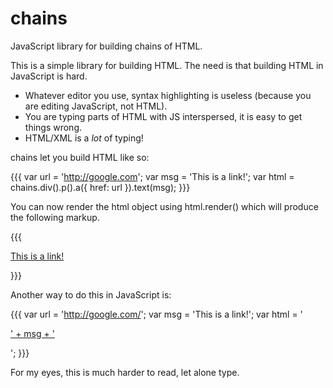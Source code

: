 chains
=====

JavaScript library for building chains of HTML.

This is a simple library for building HTML. The need is that building HTML in JavaScript is hard.

 - Whatever editor you use, syntax highlighting is useless (because you are editing JavaScript, not HTML).
 - You are typing parts of HTML with JS interspersed, it is easy to get things wrong.
 - HTML/XML is a _lot_ of typing!

chains let you build HTML like so:

{{{
var url = 'http://google.com';
var msg = 'This is a link!';
var html = chains.div().p().a({ href: url }).text(msg);
}}}

You can now render the html object using html.render() which will produce the following markup.

{{{
<div><p><a href="http://google.com/">This is a link!</a></p></div>
}}}

Another way to do this in JavaScript is:

{{{
var url = 'http://google.com/';
var msg = 'This is a link!';
var html = '<div><p><a href="' + url + '">' + msg + '</a></p></div>';
}}}

For my eyes, this is much harder to read, let alone type.
